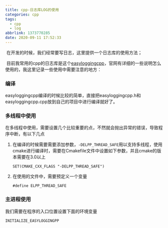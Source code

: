 ```yaml
---
title: cpp-日志库LOG的使用
categories: cpp
tags:
  - cpp
  - log
abbrlink: 1373770285
date: 2020-09-11 17:52:33
---
```


​	在开发的时候，我们经常要写日志，这里提供一个日志库的使用方法；

​	目前我常用的cpp的日志库是这个[easyloggingcpp](https://github.com/amrayn/easyloggingpp)，官网有详细的一些说明怎么使用的，我这里记录一些使用中需要注意的地方：

### 编译

easyloggingcpp编译的时候比较的简单，直接把easyloggingcpp.h和easyloggingcpp.cpp放到自己的项目中进行编译就好了。

### 多线程中使用

在多线程中使用，需要设置几个比较重要的点，不然就会抛出异常的错误，导致程序中断，有以下几点

1. 在编译的时候需要需要添加参数，`-DELPP_THREAD_SAFE`用以支持多线程，使用cmake进行编译时，需要在Cmakefile文件中设置如下参数，并且cmake的版本需要在3.0以上

   ~~~
   SET(CMAKE_CXX_FLAGS "-DELPP_THREAD_SAFE")
   ~~~

2. 在使用的文件中，需要预定义一个变量

   ~~~
   #define ELPP_THREAD_SAFE
   ~~~

### 主进程使用

我们需要在程序的入口位置设置下面的环境变量

~~~
INITIALIZE_EASYLOGGINGPP
~~~

